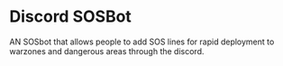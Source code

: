 # Discord SOSBot

AN SOSbot that allows people to add SOS lines for rapid deployment to warzones and dangerous areas through the discord.